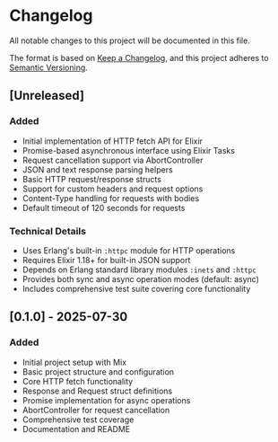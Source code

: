 # Changelog

All notable changes to this project will be documented in this file.

The format is based on [Keep a Changelog](https://keepachangelog.com/en/1.0.0/),
and this project adheres to [Semantic Versioning](https://semver.org/spec/v2.0.0.html).

## [Unreleased]

### Added
- Initial implementation of HTTP fetch API for Elixir
- Promise-based asynchronous interface using Elixir Tasks
- Request cancellation support via AbortController
- JSON and text response parsing helpers
- Basic HTTP request/response structs
- Support for custom headers and request options
- Content-Type handling for requests with bodies
- Default timeout of 120 seconds for requests

### Technical Details
- Uses Erlang's built-in `:httpc` module for HTTP operations
- Requires Elixir 1.18+ for built-in JSON support
- Depends on Erlang standard library modules `:inets` and `:httpc`
- Provides both sync and async operation modes (default: async)
- Includes comprehensive test suite covering core functionality

## [0.1.0] - 2025-07-30

### Added
- Initial project setup with Mix
- Basic project structure and configuration
- Core HTTP fetch functionality
- Response and Request struct definitions
- Promise implementation for async operations
- AbortController for request cancellation
- Comprehensive test coverage
- Documentation and README